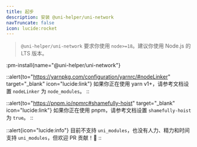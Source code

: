 ```yaml
---
title: 起步
description: 安装 @uni-helper/uni-network
navTruncate: false
icon: lucide:rocket
---
```


> `@uni-helper/uni-network` 要求你使用 `node>=18`。建议你使用 Node.js 的 LTS 版本。

:pm-install{name="@uni-helper/uni-network"}

::alert{to="https://yarnpkg.com/configuration/yarnrc/#nodeLinker" target="_blank" icon="lucide:link"}
  如果你正在使用 yarn v1+，请参考文档设置 `nodeLinker` 为 `node_modules`。
::

::alert{to="https://pnpm.io/npmrc#shamefully-hoist" target="_blank" icon="lucide:link"}
  如果你正在使用 pnpm，请参考文档设置 `shamefully-hoist` 为 `true`。
::

::alert{icon="lucide:info"}
  目前不支持 `uni_modules`，也没有人力、精力和时间支持 `uni_modules`，但欢迎 PR 贡献！🫡
::
